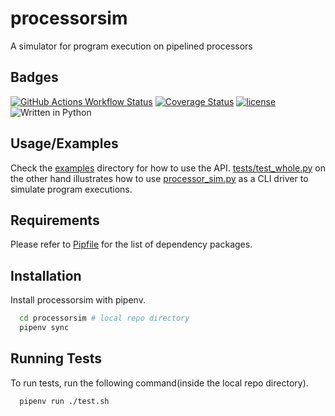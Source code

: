 
# processorsim

A simulator for program execution on pipelined processors


## Badges

[![GitHub Actions Workflow Status](https://img.shields.io/github/actions/workflow/status/MSK61/processorsim/.github%2Fworkflows%2FCI.yml)](https://github.com/MSK61/processorsim/actions/workflows/CI.yml)
[![Coverage Status](https://coveralls.io/repos/github/MSK61/processorsim/badge.svg?branch=master)](https://coveralls.io/github/MSK61/processorsim?branch=master)
[![license](https://img.shields.io/github/license/MSK61/processorsim)](https://www.gnu.org/licenses/lgpl-3.0)
![Written in Python](https://img.shields.io/static/v1?label=&message=Python&color=3C78A9&logo=python&logoColor=FFFFFF)


## Usage/Examples

Check the [examples](examples) directory for how to use the API. [tests/test_whole.py](tests/test_whole.py) on the other hand illustrates how to use [processor_sim.py](src/processor_sim.py) as a CLI driver to simulate program executions.


## Requirements

Please refer to [Pipfile](Pipfile) for the list of dependency packages.
## Installation

Install processorsim with pipenv.

```bash
  cd processorsim # local repo directory
  pipenv sync
```

## Running Tests

To run tests, run the following command(inside the local repo directory).

```bash
  pipenv run ./test.sh
```
